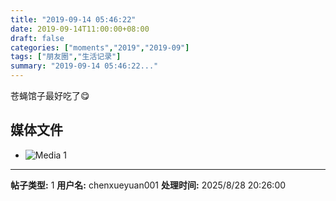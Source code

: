 ```yaml
---
title: "2019-09-14 05:46:22"
date: 2019-09-14T11:00:00+08:00
draft: false
categories: ["moments","2019","2019-09"]
tags: ["朋友圈","生活记录"]
summary: "2019-09-14 05:46:22..."
---
```


苍蝇馆子最好吃了😋

## 媒体文件

- ![Media 1](/Moments/photos/2019-09-14/201909140546220.jpg)

---

**帖子类型:** 1
**用户名:** chenxueyuan001
**处理时间:** 2025/8/28 20:26:00